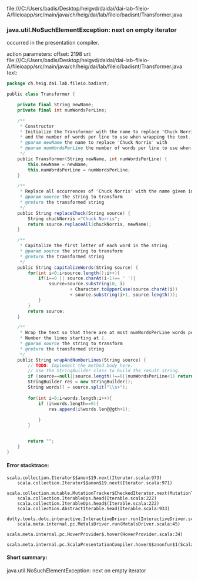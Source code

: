 file:///C:/Users/badis/Desktop/heigvd/daidai/dai-lab-fileio-A/fileioapp/src/main/java/ch/heig/dai/lab/fileio/badisnt/Transformer.java
### java.util.NoSuchElementException: next on empty iterator

occurred in the presentation compiler.

action parameters:
offset: 2198
uri: file:///C:/Users/badis/Desktop/heigvd/daidai/dai-lab-fileio-A/fileioapp/src/main/java/ch/heig/dai/lab/fileio/badisnt/Transformer.java
text:
```scala
package ch.heig.dai.lab.fileio.badisnt;

public class Transformer {

    private final String newName;
    private final int numWordsPerLine;

    /**
     * Constructor
     * Initialize the Transformer with the name to replace "Chuck Norris" with 
     * and the number of words per line to use when wrapping the text.
     * @param newName the name to replace "Chuck Norris" with
     * @param numWordsPerLine the number of words per line to use when wrapping the text
     */
    public Transformer(String newName, int numWordsPerLine) {
        this.newName = newName;
        this.numWordsPerLine = numWordsPerLine;
    }

    /**
     * Replace all occurrences of "Chuck Norris" with the name given in the constructor.
     * @param source the string to transform
     * @return the transformed string
     */
    public String replaceChuck(String source) {
        String chuckNorris ="Chuck Norris";
        return source.replaceAll(chuckNorris, newName);
    }

    /**
     * Capitalize the first letter of each word in the string.
     * @param source the string to transform
     * @return the transformed string
     */
    public String capitalizeWords(String source) {
        for(int i=0;i<source.length();i++){
            if(i==0 || source.charAt(i-1)== ' '){
                source=source.substring(0, i)
                        + Character.toUpperCase(source.charAt(i))
                        + source.substring(i+1, source.length());
            }
        }
        return source;
    }

    /**
     * Wrap the text so that there are at most numWordsPerLine words per line.
     * Number the lines starting at 1.
     * @param source the string to transform
     * @return the transformed string
     */
    public String wrapAndNumberLines(String source) {
        // TODO: Implement the method body here.
        // Use the StringBuilder class to build the result string.
        if (source==null||source.length()==0||numWordsPerLine<1) return source;
        StringBuilder res = new StringBuilder();
        String words[] = source.split("\\s+");
        
        for(int i=0;i<words.length;i++){
            if (i%words.length==0){
                res.append(i%words.len@@gth+1);
                
            }
        }


        return "";
    }
}   
```



#### Error stacktrace:

```
scala.collection.Iterator$$anon$19.next(Iterator.scala:973)
	scala.collection.Iterator$$anon$19.next(Iterator.scala:971)
	scala.collection.mutable.MutationTracker$CheckedIterator.next(MutationTracker.scala:76)
	scala.collection.IterableOps.head(Iterable.scala:222)
	scala.collection.IterableOps.head$(Iterable.scala:222)
	scala.collection.AbstractIterable.head(Iterable.scala:933)
	dotty.tools.dotc.interactive.InteractiveDriver.run(InteractiveDriver.scala:168)
	scala.meta.internal.pc.MetalsDriver.run(MetalsDriver.scala:45)
	scala.meta.internal.pc.HoverProvider$.hover(HoverProvider.scala:34)
	scala.meta.internal.pc.ScalaPresentationCompiler.hover$$anonfun$1(ScalaPresentationCompiler.scala:329)
```
#### Short summary: 

java.util.NoSuchElementException: next on empty iterator